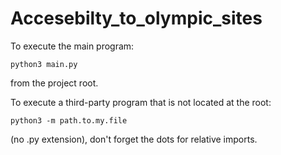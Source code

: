 # Accesebilty_to_olympic_sites
To execute the main program:

```
python3 main.py
```

from the project root.

To execute a third-party program that is not located at the root:

```
python3 -m path.to.my.file
```

(no .py extension), don't forget the dots for relative imports.